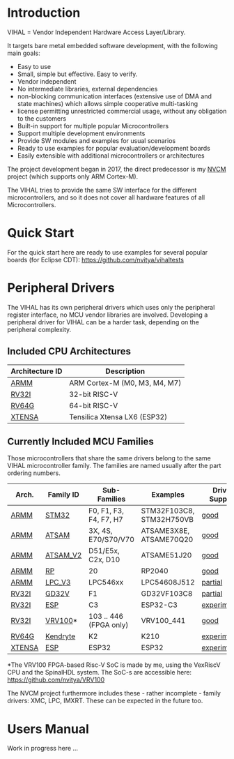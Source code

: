 # Introduction

VIHAL = Vendor Independent Hardware Access Layer/Library.

It targets bare metal embedded software development, with the following main goals:
 - Easy to use
 - Small, simple but effective. Easy to verify.
 - Vendor independent
 - No intermediate libraries, external dependencies 
 - non-blocking communication interfaces (extensive use of DMA and state machines) which allows simple cooperative multi-tasking
 - license permitting unrestricted commercial usage, without any obligation to the customers
 - Built-in support for multiple popular Microcontrollers
 - Support multiple development environments
 - Provide SW modules and examples for usual scenarios
 - Ready to use examples for popular evaluation/development boards
 - Easily extensible with additional microcontrollers or architectures

The project development began in 2017, the direct predecessor is my [NVCM](https://github.com/nvitya/nvcm) project (which supports only ARM Cortex-M).

The VIHAL tries to provide the same SW interface for the different microcontrollers,
and so it does not cover all hardware features of all Microcontrollers.

# Quick Start

For the quick start here are ready to use examples for several popular boards (for Eclipse CDT):
  https://github.com/nvitya/vihaltests

# Peripheral Drivers

The VIHAL has its own peripheral drivers which uses only the peripheral register interface,
no MCU vendor libraries are involved. Developing a peripheral driver for VIHAL can be a harder task,
depending on the peripheral complexity.

## Included CPU Architectures

__Architecture ID__ | Description
--------------------|------------
[ARMM](armm) | ARM Cortex-M (M0, M3, M4, M7)
[RV32I](rv32i) | 32-bit RISC-V
[RV64G](rv64g) | 64-bit RISC-V
[XTENSA](xtensa) | Tensilica Xtensa LX6 (ESP32)

## Currently Included MCU Families

Those microcontrollers that share the same drivers belong to the same VIHAL microcontroller family. The families are named usually after the part ordering numbers.

Arch. | Family ID | Sub-Families | Examples | Driver Support
------|-----------|--------------|----------|---------------
[ARMM](/armm)   | [STM32](/armm/STM32) | F0, F1, F3, F4, F7, H7 | STM32F103C8, STM32H750VB | [good](/armm/STM32)
[ARMM](/armm)   | [ATSAM](/armm/ATSAM) | 3X, 4S, E70/S70/V70 | ATSAME3X8E, ATSAME70Q20 | [good](/armm/ATSAM)
[ARMM](/armm)   | [ATSAM_V2](/armm/ATSAM_V2) | D51/E5x, C2x, D10 | ATSAME51J20 | [good](/armm/ATSAM_V2)
[ARMM](/armm)   | [RP](/armm/RP)       | 20  | RP2040 | [good](/armm/RP)
[ARMM](/armm)   | [LPC_V3](/armm/LPC_V3)  | LPC546xx | LPC54608J512 | [partial](/armm/LPC_V3)
[RV32I](/rv32i) | [GD32V](/rv32i/GD32V) | F1 | GD32VF103C8 | [partial](/rv32i/GD32V)
[RV32I](/rv32i) | [ESP](/rv32i/ESP) | C3 | ESP32-C3 | [experimental](/rv32i/ESP)
[RV32I](/rv32i) | [VRV100](/rv32i/VRV100)*  | 103 .. 446 (FPGA only) | VRV100_441 | [good](/rv32i/VRV100)
[RV64G](/rv64g) | [Kendryte](/rv64g/kendryte) | K2 | K210 | [experimental](/rv64g/kendryte)
[XTENSA](/xtensa) | [ESP](/xtensa/ESP) | ESP32 | ESP32 | [experimental](/xtensa/ESP)

*The VRV100 FPGA-based Risc-V SoC is made by me, using the VexRiscV CPU and the SpinalHDL system. The SoC-s are accessible here: https://github.com/nvitya/VRV100

The NVCM project furthermore includes these - rather incomplete - family drivers: XMC, LPC, IMXRT. These can be expected in the future too.

# Users Manual

Work in progress here ...

